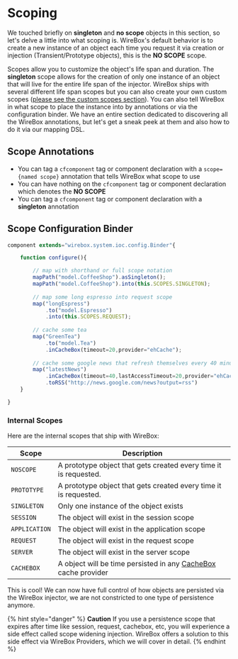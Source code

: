 # Scoping

We touched briefly on **singleton** and **no scope** objects in this section, so let's delve a little into what scoping is. WireBox's default behavior is to create a new instance of an object each time you request it via creation or injection \(Transient/Prototype objects\), this is the **NO SCOPE** scope. 

Scopes allow you to customize the object's life span and duration. The **singleton** scope allows for the creation of only one instance of an object that will live for the entire life span of the injector. WireBox ships with several different life span scopes but you can also create your own custom scopes \([please see the custom scopes section](/custom-scopes/README.md)\). You can also tell WireBox in what scope to place the instance into by annotations or via the configuration binder. We have an entire section dedicated to discovering all the WireBox annotations, but let's get a sneak peek at them and also how to do it via our mapping DSL.

## Scope Annotations

* You can tag a `cfcomponent` tag or component declaration with a `scope={named scope}` annotation that tells WireBox what scope to use
* You can have nothing on the `cfcomponent` tag or component declaration which denotes the **NO SCOPE**
* You can tag a `cfcomponent` tag or component declaration with a **singleton** annotation

## Scope Configuration Binder

```javascript
component extends="wirebox.system.ioc.config.Binder"{

    function configure(){

        // map with shorthand or full scope notation
        mapPath("model.CoffeeShop").asSingleton();
        mapPath("model.CoffeeShop").into(this.SCOPES.SINGLETON);
        
        // map some long espresso into request scope
        map("longEspress")
            .to("model.Espresso")
            .into(this.SCOPES.REQUEST);
        
        // cache some tea
        map("GreenTea")
            .to("model.Tea")
            .inCacheBox(timeout=20,provider="ehCache");
        
        // cache some google news that refresh themselves every 40 minutes or after 20 minutes of inactivity
        map("latestNews")
            .inCacheBox(timeout=40,lastAccessTimeout=20,provider="ehCache");
            .toRSS("http://news.google.com/news?output=rss")
    }

}
```

### Internal Scopes

Here are the internal scopes that ship with WireBox:

| Scope | Description |
| --- | --- |
| `NOSCOPE` | A prototype object that gets created every time it is requested. |
| `PROTOTYPE` | A prototype object that gets created every time it is requested. |
| `SINGLETON` | Only one instance of the object exists |
| `SESSION` | The object will exist in the session scope |
| `APPLICATION` | The object will exist in the application scope |
| `REQUEST` | The object will exist in the request scope |
| `SERVER` | The object will exist in the server scope |
| `CACHEBOX` | A object will be time persisted in any [CacheBox](https://cachebox.ortusbooks.com) cache provider |

This is cool! We can now have full control of how objects are persisted via the WireBox injector, we are not constricted to one type of persistence anymore.   

{% hint style="danger" %}
**Caution** If you use a persistence scope that expires after time like session, request, cachebox, etc, you will experience a side effect called scope widening injection. WireBox offers a solution to this side effect via WireBox Providers, which we will cover in detail.
{% endhint %}


